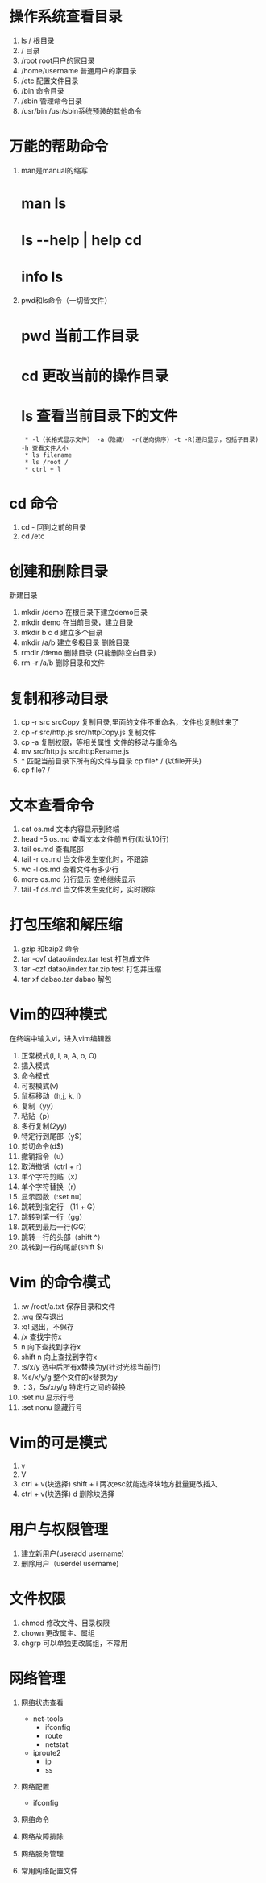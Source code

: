 # 操作系统查看目录
1. ls / 根目录
2. / 目录
3. /root root用户的家目录
4. /home/username 普通用户的家目录
5. /etc 配置文件目录
6. /bin 命令目录
7. /sbin 管理命令目录
8. /usr/bin /usr/sbin系统预装的其他命令

# 万能的帮助命令
1. man是manual的缩写
   # man ls
   # ls --help  |  help cd
   # info ls

2. pwd和ls命令（一切皆文件）
   # pwd 当前工作目录
   # cd 更改当前的操作目录
   # ls 查看当前目录下的文件
        * -l（长格式显示文件） -a（隐藏） -r(逆向排序) -t -R(递归显示，包括子目录) -h 查看文件大小
        * ls filename
        * ls /root /
        * ctrl + l

# cd 命令
1. cd - 回到之前的目录
2. cd /etc

# 创建和删除目录
新建目录
1. mkdir /demo 在根目录下建立demo目录
2. mkdir demo 在当前目录，建立目录
3. mkdir b c d 建立多个目录
4. mkdir /a/b 建立多极目录
删除目录
1. rmdir /demo 删除目录 (只能删除空白目录)
2. rm -r /a/b 删除目录和文件

# 复制和移动目录
1. cp -r  src srcCopy 复制目录,里面的文件不重命名，文件也复制过来了
2. cp -r src/http.js src/httpCopy.js 复制文件
3. cp -a 复制权限，等相关属性
文件的移动与重命名
1. mv src/http.js src/httpRename.js
2. \* 匹配当前目录下所有的文件与目录 cp file* / (以file开头)
3. cp file? /


# 文本查看命令
1. cat os.md 文本内容显示到终端
2. head -5 os.md  查看文本文件前五行(默认10行)
3. tail os.md 查看尾部
4. tail -r os.md 当文件发生变化时，不跟踪
5. wc -l os.md 查看文件有多少行
6. more os.md 分行显示 空格继续显示
7. tail -f os.md 当文件发生变化时，实时跟踪

# 打包压缩和解压缩
1. gzip 和bzip2 命令
2. tar -cvf datao/index.tar test 打包成文件
3. tar -czf datao/index.tar.zip test 打包并压缩
4. tar xf dabao.tar dabao 解包

# Vim的四种模式
在终端中输入vi，进入vim编辑器
1. 正常模式(i, I, a, A, o, O)
2. 插入模式
3. 命令模式
4. 可视模式(v)
5. 鼠标移动（h,j, k, l）
6. 复制（yy）
7. 粘贴（p）
8. 多行复制(2yy)
9. 特定行到尾部（y$）
10. 剪切命令(d$)
11. 撤销指令（u）
12. 取消撤销（ctrl + r）
13. 单个字符剪贴（x）
14. 单个字符替换（r）
15. 显示函数（:set nu）
16. 跳转到指定行 （11 + G）
17. 跳转到第一行（gg）
18. 跳转到最后一行(GG)
19. 跳转一行的头部（shift ^）
20. 跳转到一行的尾部(shift $)

# Vim 的命令模式
1. :w /root/a.txt 保存目录和文件
2. :wq 保存退出
3. :q! 退出，不保存
4. /x 查找字符x
5. n 向下查找到字符x
6. shift n 向上查找到字符x
7. :s/x/y 选中后所有x替换为y(针对光标当前行)
8. %s/x/y/g 整个文件的x替换为y
9. ：3，5s/x/y/g 特定行之间的替换
10. :set nu 显示行号
11. :set nonu 隐藏行号

# Vim的可是模式
1. v
2. V
3. ctrl + v(块选择) shift + i 两次esc就能选择块地方批量更改插入
4. ctrl + v(块选择) d 删除块选择

# 用户与权限管理
1. 建立新用户(useradd username)
2. 删除用户（userdel username)

# 文件权限
1. chmod 修改文件、目录权限
2. chown 更改属主、属组
3. chgrp 可以单独更改属组，不常用


# 网络管理
1. 网络状态查看
   * net-tools
     - ifconfig
     - route
     - netstat
   * iproute2
     - ip
     - ss 
2. 网络配置
   * ifconfig 
   
3. 网络命令
4. 网络故障排除
5. 网络服务管理
6. 常用网络配置文件
